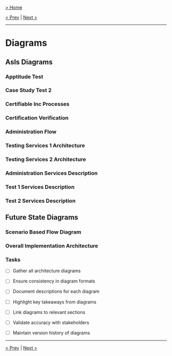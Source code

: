 [> Home](../readme.md)

[< Prev](../5.Proposed-solution/architectural-overview.md)  |  [Next >](../7.ADRs/readme)

---

# Diagrams
## AsIs Diagrams
### Apptitude Test
### Case Study Test 2
### Certifiable Inc Processes
### Certification Verification
### Administration Flow
### Testing Services 1 Architecture
### Testing Services 2 Architecture
### Administration Services Description
### Test 1 Services Description
### Test 2 Services Description
## Future State Diagrams
### Scenario Based Flow Diagram
### Overall Implementation Architecture


### **Tasks**
* [ ] Gather all architecture diagrams
* [ ] Ensure consistency in diagram formats
* [ ] Document descriptions for each diagram
* [ ] Highlight key takeaways from diagrams
* [ ] Link diagrams to relevant sections
* [ ] Validate accuracy with stakeholders
* [ ] Maintain version history of diagrams


---

[< Prev](../5.Proposed-solution/architectural-overview.md)  |  [Next >](../7.ADRs/readme)
